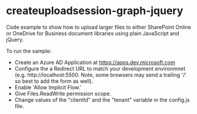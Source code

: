 # createuploadsession-graph-jquery
Code example to show how to upload larger files to either SharePoint Online or OneDrive for Business document libraries using plain JavaScript and jQuery.

To run the sample:
 - Create an Azure AD Application at https://apps.dev.microsoft.com
 - Configure the a Redirect URL to match your development environmnet (e.g. http://localhost:5500.  Note, some browsers may send a trailing '/' so best to add the form as well).
 - Enable 'Allow Implicit Flow.'
 - Give Files.ReadWrite permission scope.
 - Change values of the "clientId" and the "tenant" variable in the config.js file.
